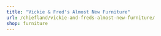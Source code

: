 ```yaml
---
title: "Vickie & Fred's Almost New Furniture"
url: /chiefland/vickie-and-freds-almost-new-furniture/
shop: furniture
---
```

